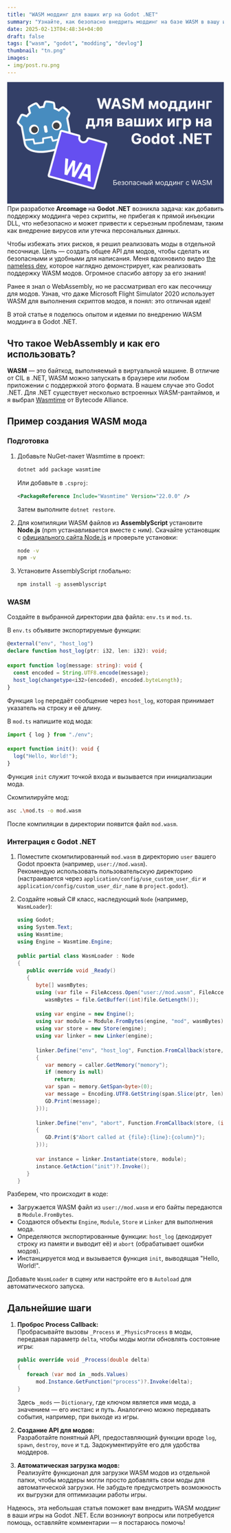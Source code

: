 ```yaml
---
title: "WASM моддинг для ваших игр на Godot .NET"
summary: "Узнайте, как безопасно внедрить моддинг на базе WASM в вашу игру на Godot .NET с помощью Wasmtime и AssemblyScript. Создайте кастомное API, исключающее риск инъекции DLL."
date: 2025-02-13T04:48:34+04:00
draft: false
tags: ["wasm", "godot", "modding", "devlog"]
thumbnail: "tn.png"
images:
- img/post.ru.png
---
```

![WASM моддинг для ваших игр на Godot .NET](img/post.ru.png)
При разработке **Arcomage** на **Godot .NET** возникла задача: как добавить поддержку моддинга через скрипты, не прибегая к прямой инъекции DLL, что небезопасно и может привести к серьезным проблемам, таким как внедрение вирусов или утечка персональных данных.

Чтобы избежать этих рисков, я решил реализовать моды в отдельной песочнице. Цель — создать общее API для модов, чтобы сделать их безопасными и удобными для написания. Меня вдохновило видео [the nameless dev](https://youtu.be/kcWVYeaFmqQ), которое наглядно демонстрирует, как реализовать поддержку WASM модов. Огромное спасибо автору за его знания!

Ранее я знал о WebAssembly, но не рассматривал его как песочницу для модов. Узнав, что даже Microsoft Flight Simulator 2020 использует WASM для выполнения скриптов модов, я понял: это отличная идея!

В этой статье я поделюсь опытом и идеями по внедрению WASM моддинга в Godot .NET.

## Что такое WebAssembly и как его использовать?

**WASM** — это байткод, выполняемый в виртуальной машине. В отличие от CIL в .NET, WASM можно запускать в браузере или любом приложении с поддержкой этого формата. В нашем случае это Godot .NET. Для .NET существует несколько встроенных WASM-рантаймов, и я выбрал [Wasmtime](https://wasmtime.dev/) от Bytecode Alliance.

## Пример создания WASM мода

### Подготовка

1. Добавьте NuGet-пакет Wasmtime в проект:
   ```bash
   dotnet add package wasmtime
   ```
   Или добавьте в `.csproj`:
   ```xml
   <PackageReference Include="Wasmtime" Version="22.0.0" />
   ```
   Затем выполните `dotnet restore`.

2. Для компиляции WASM файлов из **AssemblyScript** установите **Node.js** (npm устанавливается вместе с ним). Скачайте установщик с [официального сайта Node.js](https://nodejs.org/en) и проверьте установки:
   ```bash
   node -v
   npm -v
   ```
   
3. Установите AssemblyScript глобально:
   ```bash
   npm install -g assemblyscript
   ```

### WASM

Создайте в выбранной директории два файла: `env.ts` и `mod.ts`.

В `env.ts` объявите экспортируемые функции:
```typescript
@external("env", "host_log")
declare function host_log(ptr: i32, len: i32): void;

export function log(message: string): void {
  const encoded = String.UTF8.encode(message);
  host_log(changetype<i32>(encoded), encoded.byteLength);
}
```
Функция `log` передаёт сообщение через `host_log`, которая принимает указатель на строку и её длину.

В `mod.ts` напишите код мода:
```typescript
import { log } from "./env";

export function init(): void {
  log("Hello, World!");
}
```
Функция `init` служит точкой входа и вызывается при инициализации мода.

Скомпилируйте мод:
```bash
asc .\mod.ts -o mod.wasm
```
После компиляции в директории появится файл `mod.wasm`.

### Интеграция с Godot .NET

1. Поместите скомпилированный `mod.wasm` в директорию `user` вашего Godot проекта (например, `user://mod.wasm`).  
   Рекомендую использовать пользовательскую директорию (настраивается через `application/config/use_custom_user_dir` и `application/config/custom_user_dir_name` в `project.godot`).

2. Создайте новый C# класс, наследующий `Node` (например, `WasmLoader`):
   ```csharp
   using Godot;
   using System.Text;
   using Wasmtime;
   using Engine = Wasmtime.Engine;

   public partial class WasmLoader : Node
   {
      public override void _Ready()
      {
         byte[] wasmBytes;
         using (var file = FileAccess.Open("user://mod.wasm", FileAccess.ModeFlags.Read))
            wasmBytes = file.GetBuffer((int)file.GetLength());

         using var engine = new Engine();
         using var module = Module.FromBytes(engine, "mod", wasmBytes);
         using var store = new Store(engine);
         using var linker = new Linker(engine);

         linker.Define("env", "host_log", Function.FromCallback(store, (Caller caller, int ptr, int len) =>
         {
            var memory = caller.GetMemory("memory");
            if (memory is null)
               return;
            var span = memory.GetSpan<byte>(0);
            var message = Encoding.UTF8.GetString(span.Slice(ptr, len).ToArray());
            GD.Print(message);
         }));

         linker.Define("env", "abort", Function.FromCallback(store, (int msg, int file, int line, int column) =>
         {
            GD.Print($"Abort called at {file}:{line}:{column}");
         }));

         var instance = linker.Instantiate(store, module);
         instance.GetAction("init")?.Invoke();
      }
   }
   ```
   
Разберем, что происходит в коде:

- Загружается WASM файл из `user://mod.wasm` и его байты передаются в `Module.FromBytes`.
- Создаются объекты `Engine`, `Module`, `Store` и `Linker` для выполнения мода.
- Определяются экспортированные функции: `host_log` (декодирует строку из памяти и выводит её) и `abort` (обрабатывает ошибки модов).
- Инстанцируется мод и вызывается функция `init`, выводящая "Hello, World!".

Добавьте `WasmLoader` в сцену или настройте его в `Autoload` для автоматического запуска.

## Дальнейшие шаги

1. **Проброс Process Callback:**  
   Пробрасывайте вызовы `_Process` и `_PhysicsProcess` в моды, передавая параметр `delta`, чтобы моды могли обновлять состояние игры:
   ```csharp
   public override void _Process(double delta)
   {
      foreach (var mod in _mods.Values)
         mod.Instance.GetFunction("process")?.Invoke(delta);
   }
   ```
   Здесь `_mods` — `Dictionary`, где ключом является имя мода, а значением — его инстанс и путь. Аналогично можно передавать события, например, при выходе из игры.

2. **Создание API для модов:**  
   Разработайте понятный API, предоставляющий функции вроде `log`, `spawn`, `destroy`, `move` и т.д. Задокументируйте его для удобства моддеров.

3. **Автоматическая загрузка модов:**  
   Реализуйте функционал для загрузки WASM модов из отдельной папки, чтобы моддеры могли просто добавлять свои моды для автоматической загрузки. Не забудьте предусмотреть возможность их выгрузки для оптимизации работы игры.

Надеюсь, эта небольшая статья поможет вам внедрить WASM моддинг в ваши игры на Godot .NET. Если возникнут вопросы или потребуется помощь, оставляйте комментарии — я постараюсь помочь!